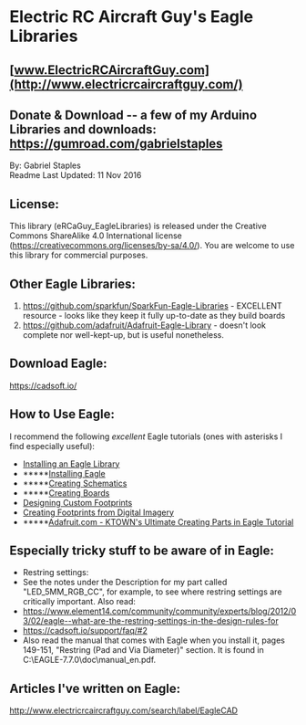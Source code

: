 # Electric RC Aircraft Guy's Eagle Libraries  
## [www.ElectricRCAircraftGuy.com](http://www.electricrcaircraftguy.com/)
## Donate & Download -- a few of my Arduino Libraries and downloads:  https://gumroad.com/gabrielstaples  
By: Gabriel Staples  
Readme Last Updated: 11 Nov 2016  

## License:  
This library (eRCaGuy_EagleLibraries) is released under the Creative Commons ShareAlike 4.0 International license (https://creativecommons.org/licenses/by-sa/4.0/). You are welcome to use this library for commercial purposes.  

## Other Eagle Libraries:  
 1. https://github.com/sparkfun/SparkFun-Eagle-Libraries - EXCELLENT resource - looks like they keep it fully up-to-date as they build boards  
 2. https://github.com/adafruit/Adafruit-Eagle-Library - doesn't look complete nor well-kept-up, but is useful nonetheless.  

## Download Eagle:  
https://cadsoft.io/  

## How to Use Eagle:  
I recommend the following *excellent* Eagle tutorials (ones with asterisks I find especially useful):  
* [Installing an Eagle Library](https://learn.sparkfun.com/tutorials/how-to-install-and-setup-eagle#using-the-sparkfun-libraries)
* *****[Installing Eagle](https://learn.sparkfun.com/tutorials/how-to-install-and-setup-eagle)
* *****[Creating Schematics](https://learn.sparkfun.com/tutorials/using-eagle-schematic)
* *****[Creating Boards](https://learn.sparkfun.com/tutorials/using-eagle-board-layout)
* [Designing Custom Footprints](https://learn.sparkfun.com/tutorials/designing-pcbs-smd-footprints)
* [Creating Footprints from Digital Imagery](https://learn.sparkfun.com/tutorials/making-custom-footprints-in-eagle)
* *****[Adafruit.com - KTOWN's Ultimate Creating Parts in Eagle Tutorial](https://learn.adafruit.com/ktowns-ultimate-creating-parts-in-eagle-tutorial/introduction)  

## Especially tricky stuff to be aware of in Eagle:  
* Restring settings:  
 * See the notes under the Description for my part called "LED_5MM_RGB_CC", for example, to see where restring settings are critically important.  Also read:  
 * https://www.element14.com/community/community/experts/blog/2012/03/02/eagle--what-are-the-restring-settings-in-the-design-rules-for
 * https://cadsoft.io/support/faq/#2
 * Also read the manual that comes with Eagle when you install it, pages 149-151, "Restring (Pad and Via Diameter)" section. It is found in C:\EAGLE-7.7.0\doc\manual_en.pdf. 

## Articles I've written on Eagle:  
http://www.electricrcaircraftguy.com/search/label/EagleCAD  


